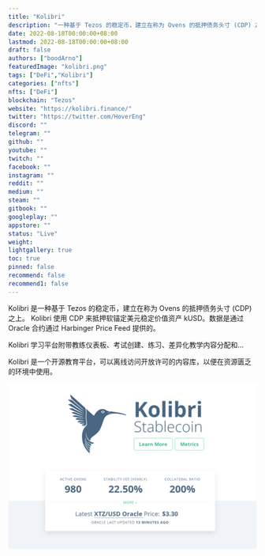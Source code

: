 ```yaml
---
title: "Kolibri"
description: "一种基于 Tezos 的稳定币，建立在称为 Ovens 的抵押债务头寸 (CDP) 之上。  "
date: 2022-08-18T00:00:00+08:00
lastmod: 2022-08-18T00:00:00+08:00
draft: false
authors: ["boodArno"]
featuredImage: "kolibri.png"
tags: ["DeFi","Kolibri"]
categories: ["nfts"]
nfts: ["DeFi"]
blockchain: "Tezos"
website: "https://kolibri.finance/"
twitter: "https://twitter.com/HoverEng"
discord: ""
telegram: ""
github: ""
youtube: ""
twitch: ""
facebook: ""
instagram: ""
reddit: ""
medium: ""
steam: ""
gitbook: ""
googleplay: ""
appstore: ""
status: "Live"
weight: 
lightgallery: true
toc: true
pinned: false
recommend: false
recommend1: false
---
```


Kolibri 是一种基于 Tezos 的稳定币，建立在称为 Ovens 的抵押债务头寸 (CDP) 之上。 Kolibri 使用 CDP 来抵押软锚定美元稳定价值资产 kUSD。数据是通过 Oracle 合约通过 Harbinger Price Feed 提供的。

Kolibri 学习平台附带教练仪表板、考试创建、练习、差异化教学内容分配和...

Kolibri 是一个开源教育平台，可以离线访问开放许可的内容库，以便在资源匮乏的环境中使用。

![kolibri-dapp-defi-tezos-image1_bf068e0bde81b7daffd7bf0defbe6552](kolibri-dapp-defi-tezos-image1_bf068e0bde81b7daffd7bf0defbe6552.png)